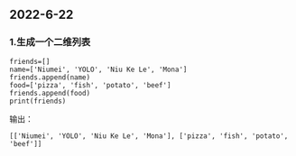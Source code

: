 ## 2022-6-22
### 1.生成一个二维列表
```
friends=[]
name=['Niumei', 'YOLO', 'Niu Ke Le', 'Mona']
friends.append(name)
food=['pizza', 'fish', 'potato', 'beef']
friends.append(food)
print(friends)
```
输出：
```
[['Niumei', 'YOLO', 'Niu Ke Le', 'Mona'], ['pizza', 'fish', 'potato', 'beef']]
```

